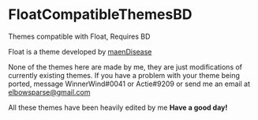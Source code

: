# FloatCompatibleThemesBD
Themes compatible with Float, Requires BD

Float is a theme developed by [maenDisease](https://github.com/maenDisease/BetterDiscordStuff)

None of the themes here are made by me, they are just modifications of currently existing themes.
If you have a problem with your theme being ported, message WinnerWind#0041 or Actie#9209 or send me an email at [elbowsparse@gmail.com](mailto:elbowsparse@gmail.com?subject=Request%20to%20remove%20a%20theme%20from%20your%20github&body=I%20do%20not%20advocate%20the%20use%20of%20your%20theme%20being%20in%20conjunction%20with%20float.%20Please%20remove%20it.%20My%20theme%20is...)

All these themes have been heavily edited by me
**Have a good day!**
